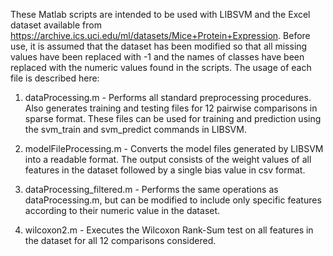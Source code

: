 These Matlab scripts are intended to be used with LIBSVM and the Excel dataset available from
https://archive.ics.uci.edu/ml/datasets/Mice+Protein+Expression. Before use, it is assumed that
the dataset has been modified so that all missing values have been replaced with -1 and the
names of classes have been replaced with the numeric values found in the scripts. The usage of 
each file is described here:

1) dataProcessing.m - Performs all standard preprocessing procedures. Also generates training
and testing files for 12 pairwise comparisons in sparse format. These files can be used for
training and prediction using the svm_train and svm_predict commands in LIBSVM.

2) modelFileProcessing.m - Converts the model files generated by LIBSVM into a readable format.
The output consists of the weight values of all features in the dataset followed by a single bias
value in csv format.

3) dataProcessing_filtered.m - Performs the same operations as dataProcessing.m, but can be
modified to include only specific features according to their numeric value in the dataset.

4) wilcoxon2.m - Executes the Wilcoxon Rank-Sum test on all features in the dataset for all
12 comparisons considered.

